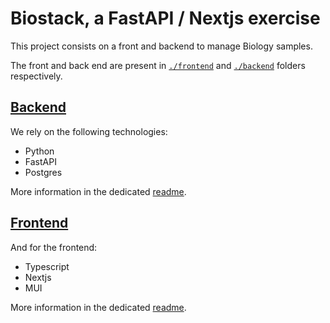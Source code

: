 # Biostack, a FastAPI / Nextjs exercise

This project consists on a front and backend to manage Biology samples.

The front and back end are present in [`./frontend`](./frontend) and [`./backend`](./backend) folders respectively.

## [Backend](./backend)

We rely on the following technologies:
- Python
- FastAPI
- Postgres

More information in the dedicated [readme](./backend/README.md).

## [Frontend](./front)

And for the frontend:
- Typescript
- Nextjs
- MUI

More information in the dedicated [readme](./frontend/README.md).

